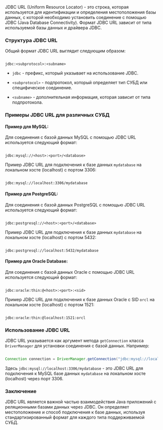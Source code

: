 JDBC URL (Uniform Resource Locator) - это строка, которая используется для идентификации и определения местоположения базы данных, с которой необходимо установить соединение с помощью JDBC (Java Database Connectivity). Формат JDBC URL зависит от типа используемой базы данных и драйвера JDBC.

### Структура JDBC URL

Общий формат JDBC URL выглядит следующим образом:

```

jdbc:<subprotocol>:<subname>

```

- `jdbc` - префикс, который указывает на использование JDBC.

- `<subprotocol>` - подпротокол, который определяет тип СУБД или специфическое соединение.

- `<subname>` - дополнительная информация, которая зависит от типа подпротокола.

### Примеры JDBC URL для различных СУБД

#### Пример для MySQL:

Для соединения с базой данных MySQL с помощью JDBC URL используется следующий формат:

```

jdbc:mysql://<host>:<port>/<database>

```

Пример JDBC URL для подключения к базе данных `mydatabase` на локальном хосте (localhost) с портом 3306:

```

jdbc:mysql://localhost:3306/mydatabase

```

#### Пример для PostgreSQL:

Для соединения с базой данных PostgreSQL с помощью JDBC URL используется следующий формат:

```

jdbc:postgresql://<host>:<port>/<database>

```

Пример JDBC URL для подключения к базе данных `mydatabase` на локальном хосте (localhost) с портом 5432:

```

jdbc:postgresql://localhost:5432/mydatabase

```

#### Пример для Oracle Database:

Для соединения с базой данных Oracle с помощью JDBC URL используется следующий формат:

```

jdbc:oracle:thin:@<host>:<port>:<sid>

```

Пример JDBC URL для подключения к базе данных Oracle с SID `orcl` на локальном хосте (localhost) с портом 1521:

```

jdbc:oracle:thin:@localhost:1521:orcl

```

### Использование JDBC URL

JDBC URL указывается как аргумент метода `getConnection` класса `DriverManager` для установки соединения с базой данных. Например:

```java

Connection connection = DriverManager.getConnection("jdbc:mysql://localhost:3306/mydatabase", "username", "password");

```

Здесь `jdbc:mysql://localhost:3306/mydatabase` - это JDBC URL для подключения к MySQL базе данных `mydatabase` на локальном хосте (localhost) через порт 3306.

### Заключение

JDBC URL является важной частью взаимодействия Java приложений с реляционными базами данных через JDBC. Он определяет местоположение и способ подключения к базе данных, используя стандартизированный формат для каждого типа поддерживаемой СУБД.